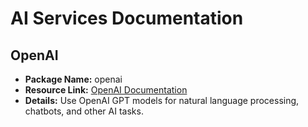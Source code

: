 # AI Services Documentation

## OpenAI
- **Package Name:** openai
- **Resource Link:** [OpenAI Documentation](https://beta.openai.com/docs/)
- **Details:** Use OpenAI GPT models for natural language processing, chatbots, and other AI tasks.
